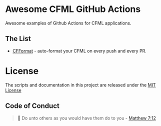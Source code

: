 # Awesome CFML GitHub Actions

Awesome examples of Github Actions for CFML applications.

## The List

* [CFFormat](cfformat.md) - auto-format your CFML on every push and every PR.

# License

The scripts and documentation in this project are released under the [MIT License](LICENSE)

## Code of Conduct

> :book: Do unto others as you would have them do to you - [Matthew 7:12](https://www.biblegateway.com/passage/?search=matthew+7%3A12&version=NIV)
